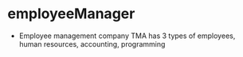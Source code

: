 # employeeManager
* Employee management company TMA has 3 types of employees, human resources, accounting, programming
